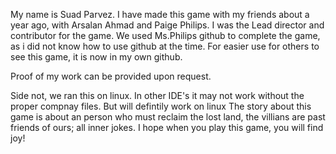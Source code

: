 My name is Suad Parvez. I have made this game with my friends about a year ago, with Arsalan Ahmad and Paige Philips. I was the Lead director and contributor for the game.
We used Ms.Philips github to complete the game, as i did not know how to use github at the time. For easier use for others to see this game, it is now in my own github. 

Proof of my work can be provided upon request. 

Side not, we ran this on linux. In other IDE's it may not work without the proper compnay files. But will defintily work on linux
The story about this game is about an person who must reclaim the lost land, the villians 
are past friends of ours; all inner jokes. I hope when you play this game, you will find joy!
